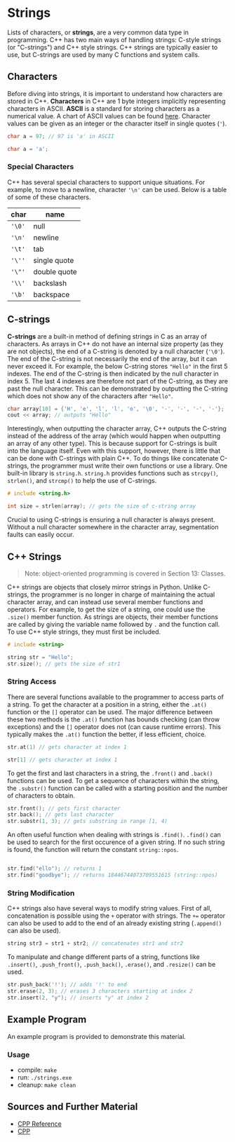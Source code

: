 # Strings

Lists of characters, or **strings**, are a very common data type in programming. C++ has two main ways of handling strings: C-style strings (or "C-strings") and C++ style strings. C++ strings are typically easier to use, but C-strings are used by many C functions and system calls. 

## Characters

Before diving into strings, it is important to understand how characters are stored in C++. **Characters** in C++ are 1 byte integers implicitly representing characters in ASCII. **ASCII** is a standard for storing characters as a numerical value. A chart of ASCII values can be found [here](https://en.cppreference.com/w/cpp/language/ascii). Character values can be given as an integer or the character itself in single quotes (`'`).

```C++
char a = 97; // 97 is 'a' in ASCII
```

```C++
char a = 'a';
```

### Special Characters

C++ has several special characters to support unique situations. For example, to move to a newline, character `'\n'` can be used. Below is a table of some of these characters.

| char   | name         |
| ------ | ------------ |
| `'\0'` | null         |
| `'\n'` | newline      |
| `'\t'` | tab          |
| `'\''` | single quote |
| `'\"'` | double quote |
| `'\\'` | backslash    |
| `'\b'` | backspace    |

## C-strings

**C-strings** are a built-in method of defining strings in C as an array of characters. As arrays in C++ do not have an internal size property (as they are not objects), the end of a C-string is denoted by a null character (`'\0'`). The end of the C-string is not necessarily the end of the array, but it can never exceed it. For example, the below C-string stores `"Hello"` in the first 5 indexes. The end of the C-string is then indicated by the null character in index 5. The last 4 indexes are therefore not part of the C-string, as they are past the null character. This can be demonstrated by outputting the C-string which does not show any of the characters after `"Hello"`.

```C++
char array[10] = {'H', 'e', 'l', 'l', 'o', '\0', '-', '-', '-', '-'};
cout << array; // outputs "Hello"
```

Interestingly, when outputting the character array, C++ outputs the C-string instead of the address of the array (which would happen when outputting an array of any other type). This is because support for C-strings is built into the language itself. Even with this support, however, there is little that can be done with C-strings with plain C++. To do things like concatenate C-strings, the programmer must write their own functions or use a library. One built-in library is `string.h`. `string.h` provides functions such as `strcpy()`, `strlen()`, and `strcmp()` to help the use of C-strings.

```C++
# include <string.h>
```

```C++
int size = strlen(array); // gets the size of c-string array
```

Crucial to using C-strings is ensuring a null character is always present. Without a null character somewhere in the character array, segmentation faults can easily occur.

## C++ Strings

> Note: object-oriented programming is covered in Section 13: Classes.

C++ strings are objects that closely mirror strings in Python. Unlike C-strings, the programmer is no longer in charge of maintaining the actual character array, and can instead use several member functions and operators. For example, to get the size of a string, one could use the `.size()` member function. As strings are objects, their member functions are called by giving the variable name followed by `.` and the function call. To use C++ style strings, they must first be included.

```C++
# include <string>
```

```C++
string str = "Hello";
str.size(); // gets the size of str1
```

### String Access

There are several functions available to the programmer to access parts of a string. To get the character at a position in a string, either the `.at()` function or the `[]` operator can be used. The major difference between these two methods is the `.at()` function has bounds checking (can throw exceptions) and the `[]` operator does not (can cause runtime errors). This typically makes the `.at()` function the better, if less efficient, choice.

```C++
str.at(1) // gets character at index 1
```

```C++
str[1] // gets character at index 1
```

To get the first and last characters in a string, the `.front()` and `.back()` functions can be used. To get a sequence of characters within the string, the `.substr()` function can be called with a starting position and the number of characters to obtain.

```C++
str.front(); // gets first character
str.back(); // gets last character
str.substr(1, 3); // gets substring in range [1, 4)
```

An often useful function when dealing with strings is `.find()`. `.find()` can be used to search for the first occurence of a given string. If no such string is found, the function will return the constant `string::npos`.

```C++

str.find("ello"); // returns 1
str.find("goodbye"); // returns 18446744073709551615 (string::npos)
```

### String Modification

C++ strings also have several ways to modify string values. First of all, concatenation is possible using the `+` operator with strings. The `+=` operator can also be used to add to the end of an already existing string (`.append()` can also be used).

```C++
string str3 = str1 + str2; // concatenates str1 and str2
```

To manipulate and change different parts of a string, functions like `.insert()`, `.push_front()`, `.push_back()`, `.erase()`, and `.resize()` can be used.

```C++
str.push_back('!'); // adds '!' to end
str.erase(2, 3); // erases 3 characters starting at index 2
str.insert(2, "y"); // inserts "y" at index 2
```

## Example Program

An example program is provided to demonstrate this material.

### Usage
- compile: `make`
- run: `./strings.exe`
- cleanup: `make clean`

## Sources and Further Material

- [CPP Reference](https://en.cppreference.com/w/cpp/io)
- [CPP](https://cplusplus.com/reference/iolibrary/)
